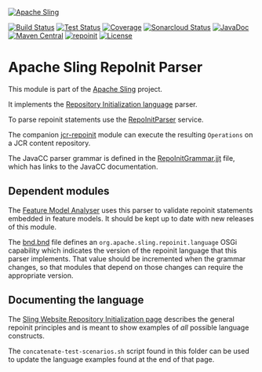 [![Apache Sling](https://sling.apache.org/res/logos/sling.png)](https://sling.apache.org)

&#32;[![Build Status](https://ci-builds.apache.org/job/Sling/job/modules/job/sling-org-apache-sling-repoinit-parser/job/master/badge/icon)](https://ci-builds.apache.org/job/Sling/job/modules/job/sling-org-apache-sling-repoinit-parser/job/master/)&#32;[![Test Status](https://img.shields.io/jenkins/tests.svg?jobUrl=https://ci-builds.apache.org/job/Sling/job/modules/job/sling-org-apache-sling-repoinit-parser/job/master/)](https://ci-builds.apache.org/job/Sling/job/modules/job/sling-org-apache-sling-repoinit-parser/job/master/test/?width=800&height=600)&#32;[![Coverage](https://sonarcloud.io/api/project_badges/measure?project=apache_sling-org-apache-sling-repoinit-parser&metric=coverage)](https://sonarcloud.io/dashboard?id=apache_sling-org-apache-sling-repoinit-parser)&#32;[![Sonarcloud Status](https://sonarcloud.io/api/project_badges/measure?project=apache_sling-org-apache-sling-repoinit-parser&metric=alert_status)](https://sonarcloud.io/dashboard?id=apache_sling-org-apache-sling-repoinit-parser)&#32;[![JavaDoc](https://www.javadoc.io/badge/org.apache.sling/org.apache.sling.repoinit.parser.svg)](https://www.javadoc.io/doc/org.apache.sling/org-apache-sling-repoinit-parser)&#32;[![Maven Central](https://maven-badges.herokuapp.com/maven-central/org.apache.sling/org.apache.sling.repoinit.parser/badge.svg)](https://search.maven.org/#search%7Cga%7C1%7Cg%3A%22org.apache.sling%22%20a%3A%22org.apache.sling.repoinit.parser%22)&#32;[![repoinit](https://sling.apache.org/badges/group-repoinit.svg)](https://github.com/apache/sling-aggregator/blob/master/docs/group/repoinit.md) [![License](https://img.shields.io/badge/License-Apache%202.0-blue.svg)](https://www.apache.org/licenses/LICENSE-2.0)

# Apache Sling RepoInit Parser

This module is part of the [Apache Sling](https://sling.apache.org) project.

It implements the [Repository Initialization language](https://sling.apache.org/documentation/bundles/repository-initialization.html) parser.

To parse repoinit statements use the [RepoInitParser](./src/main/java/org/apache/sling/repoinit/parser/RepoInitParser.java) service.

The companion [jcr-repoinit](https://github.com/apache/sling-org-apache-sling-jcr-repoinit) module can execute the resulting `Operations` on a
JCR content repository.

The JavaCC parser grammar is defined in the [RepoInitGrammar.jjt](./src/main/javacc/RepoInitGrammar.jjt) file, which has links to
the JavaCC documentation.

## Dependent modules

The [Feature Model Analyser](https://github.com/apache/sling-org-apache-sling-feature-analyser) uses this
parser to validate repoinit statements embedded in feature models. It should be kept up to date with new
releases of this module.

The [bnd.bnd](./bnd.bnd) file defines an `org.apache.sling.repoinit.language` OSGi capability which indicates
the version of the repoinit language that this parser implements. That value should be incremented when the
grammar changes, so that modules that depend on those changes can require the appropriate version.

## Documenting the language

The [Sling Website Repository Initialization page](https://sling.apache.org/documentation/bundles/repository-initialization.html) describes
the general repoinit principles and is meant to show examples of _all_ possible language constructs.

The `concatenate-test-scenarios.sh` script found in this folder can be used to update the language examples
found at the end of that page.